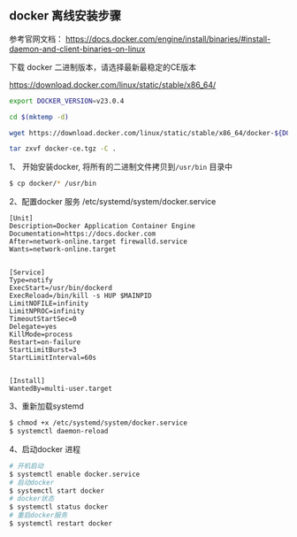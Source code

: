 ## docker 离线安装步骤

参考官网文档： <https://docs.docker.com/engine/install/binaries/#install-daemon-and-client-binaries-on-linux>

下载 docker 二进制版本，请选择最新最稳定的CE版本

<https://download.docker.com/linux/static/stable/x86_64/>

```bash
export DOCKER_VERSION=v23.0.4

cd $(mktemp -d)

wget https://download.docker.com/linux/static/stable/x86_64/docker-${DOCKER_VERSION/v/}.tgz -O docker-ce.tgz

tar zxvf docker-ce.tgz -C .
```



1、 开始安装docker, 将所有的二进制文件拷贝到`/usr/bin` 目录中

```bash
$ cp docker/* /usr/bin
```

2、配置docker 服务 /etc/systemd/system/docker.service

```service
[Unit]
Description=Docker Application Container Engine
Documentation=https://docs.docker.com
After=network-online.target firewalld.service
Wants=network-online.target


[Service]
Type=notify
ExecStart=/usr/bin/dockerd
ExecReload=/bin/kill -s HUP $MAINPID
LimitNOFILE=infinity
LimitNPROC=infinity
TimeoutStartSec=0
Delegate=yes
KillMode=process
Restart=on-failure
StartLimitBurst=3
StartLimitInterval=60s


[Install]
WantedBy=multi-user.target
```



3、重新加载systemd

```bash
$ chmod +x /etc/systemd/system/docker.service
$ systemctl daemon-reload
```

4、启动docker 进程

```bash
# 开机启动
$ systemctl enable docker.service
# 启动docker
$ systemctl start docker
# docker状态
$ systemctl status docker
# 重启docker服务
$ systemctl restart docker
```

